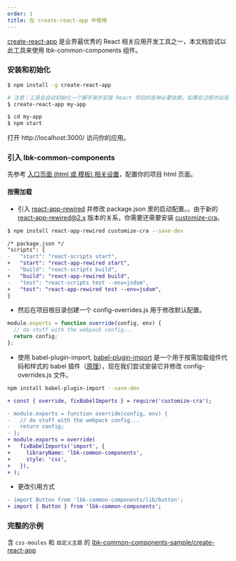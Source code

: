 ```yaml
---
order: 1
title: 在 create-react-app 中使用
---
```


[create-react-app](https://github.com/facebookincubator/create-react-app) 是业界最优秀的 React 相关应用开发工具之一，本文档尝试以此工具来使用 lbk-common-components 组件。

### 安装和初始化

```bash
$ npm install -g create-react-app

# 注意：工具会自动初始化一个脚手架并安装 React 项目的各种必要依赖，如果在过程中出现网络问题，请尝试配置代理或使用其他 npm registry。
$ create-react-app my-app

$ cd my-app
$ npm start
```

打开 http://localhost:3000/ 访问你的应用。

### 引入 lbk-common-components

先参考 [入口页面 (html 或 模板) 相关设置](/docs/react/introduce#3.-%E4%BD%BF%E7%94%A8)，配置你的项目 html 页面。

#### 按需加载

- 引入 [react-app-rewired](https://github.com/timarney/react-app-rewired) 并修改 package.json 里的启动配置。。由于新的 [react-app-rewired@2.x](https://github.com/timarney/react-app-rewired#alternatives) 版本的关系，你需要还需要安装 [customize-cra](https://github.com/arackaf/customize-cra)。

```bash
$ npm install react-app-rewired customize-cra --save-dev
```

```diff
/* package.json */
"scripts": {
-   "start": "react-scripts start",
+   "start": "react-app-rewired start",
-   "build": "react-scripts build",
+   "build": "react-app-rewired build",
-   "test": "react-scripts test --env=jsdom",
+   "test": "react-app-rewired test --env=jsdom",
}
```

- 然后在项目根目录创建一个 config-overrides.js 用于修改默认配置。

```js
module.exports = function override(config, env) {
  // do stuff with the webpack config...
  return config;
};
```

- 使用 babel-plugin-import, [babel-plugin-import](https://github.com/ant-design/babel-plugin-import) 是一个用于按需加载组件代码和样式的 babel 插件（[原理](https://ant.design/docs/react/getting-started-cn#按需加载)），现在我们尝试安装它并修改 config-overrides.js 文件。

```bash
npm install babel-plugin-import --save-dev
```

```diff
+ const { override, fixBabelImports } = require('customize-cra');

- module.exports = function override(config, env) {
-   // do stuff with the webpack config...
-   return config;
- };
+ module.exports = override(
+   fixBabelImports('import', {
+     libraryName: 'lbk-common-components',
+     style: 'css',
+   }),
+ );
```

- 更改引用方式

```diff
- import Button from 'lbk-common-components/lib/button';
+ import { Button } from 'lbk-common-components';
```

### 完整的示例

含 `css-moules` 和 `自定义主题` 的 [lbk-common-components-sample/create-react-app](https://github.com/ant-design/lbk-common-components-samples/tree/master/create-react-app)

